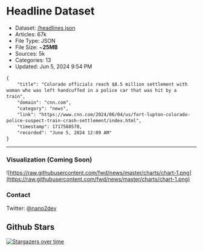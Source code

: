 # Headline Dataset

- Dataset: [/headlines.json](https://raw.githubusercontent.com/fwd/news/master/headlines.json) 
- Articles: 67k
- File Type: JSON
- File Size: ~**25MB**
- Sources: 5k
- Categories: 13
- Updated: Jun 5, 2024 9:54 PM

```
{
    "title": "Colorado officials reach $8.5 million settlement with woman who was left handcuffed in a police car that was hit by a train",
    "domain": "cnn.com",
    "category": "news",
    "link": "https://www.cnn.com/2024/06/04/us/fort-lupton-colorado-police-suspect-train-crash-settlement/index.html",
    "timestamp": 1717560570,
    "recorded": "June 5, 2024 12:09 AM"
}
```

---

### Visualization (Coming Soon)

![https://raw.githubusercontent.com/fwd/news/master/charts/chart-1.png](https://raw.githubusercontent.com/fwd/news/master/charts/chart-1.png)

### Contact 

Twitter: [@nano2dev](https://twitter.com/nano2dev)

## Github Stars

[![Stargazers over time](https://starchart.cc/fwd/news.svg)](https://starchart.cc/fwd/news)
